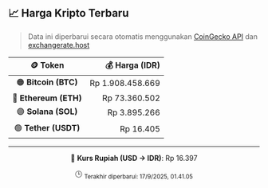 

<!-- HARGA_KRIPTO -->
## 📈 Harga Kripto Terbaru

> Data ini diperbarui secara otomatis menggunakan [CoinGecko API](https://www.coingecko.com/) dan [exchangerate.host](https://exchangerate.host/)

<div align="center">

| 🪙 Token | 💰 Harga (IDR) |
|:------:|---------------:|
| 🟠 **Bitcoin (BTC)**   | Rp 1.908.458.669 |
| 🔵 **Ethereum (ETH)**  | Rp 73.360.502 |
| 🟣 **Solana (SOL)**    | Rp 3.895.266 |
| 🟢 **Tether (USDT)**   | Rp 16.405 |

---

💱 **Kurs Rupiah (USD → IDR)**: Rp 16.397

🕒 <sub>Terakhir diperbarui: 17/9/2025, 01.41.05</sub>

</div>
<!-- /HARGA_KRIPTO -->